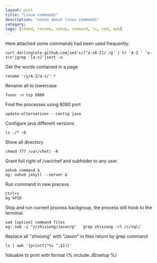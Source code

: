 ```yaml
---
layout: post
title: "Linux commands"
description: "notes about linux commands"
category: 
tags: [chmod, rename, nohup, command, ls, sed, awk]
---
```

Here attached some commands had been used frequently:

    curl darlinglele.github.com|sed's/[^a-zA-Z]/ /g' | tr 'A-Z ' 'a-z\n'|grep '[a-z]'|sort -u
Get the words contained in a page

    rename '/y/A-Z/a-z/' * 
Rename all to lowercase

    fuser -n tcp 8080
Find the processes using 8080 port

    update-alternatives --config java
Configure java different versions 

    ls ./* -D 
Show all directory

    chmod 777 /var/chef/ -R
Grant full right of /var/chef and subfolder to any user.    

    nohub command &
    eg: nohub jekyll --server &
Run command in new precess 

    Ctrl+z 
    bg %PID
Stop and run current process backgroup, the process still hook to the terminal.

    sed [option] command files
    eg: sed -i "s/zhixiong/Jason/g"  `grep zhixiong -rl /c/sql/`
Replace all "zhixiong" with "Jason" in files return by grep command

    ls | awk '{printf("%s ",$1)}'
Valuable to print with format
{% include JB/setup %}
